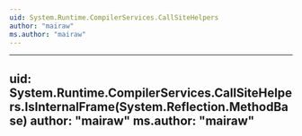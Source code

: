 ```yaml
---
uid: System.Runtime.CompilerServices.CallSiteHelpers
author: "mairaw"
ms.author: "mairaw"
---
```


---
uid: System.Runtime.CompilerServices.CallSiteHelpers.IsInternalFrame(System.Reflection.MethodBase)
author: "mairaw"
ms.author: "mairaw"
---
